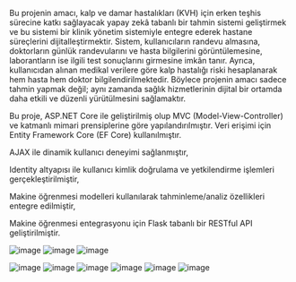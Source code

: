 Bu projenin amacı, kalp ve damar hastalıkları (KVH) için erken teşhis sürecine katkı sağlayacak yapay
zekâ tabanlı bir tahmin sistemi geliştirmek ve bu sistemi bir klinik yönetim sistemiyle entegre
ederek hastane süreçlerini dijitalleştirmektir.
Sistem, kullanıcıların randevu almasına, doktorların günlük randevularını ve hasta bilgilerini
görüntülemesine, laborantların ise ilgili test sonuçlarını girmesine imkân tanır. Ayrıca, kullanıcıdan
alınan medikal verilere göre kalp hastalığı riski hesaplanarak hem hasta hem doktor
bilgilendirilmektedir. Böylece projenin amacı sadece tahmin yapmak değil; aynı zamanda sağlık
hizmetlerinin dijital bir ortamda daha etkili ve düzenli yürütülmesini sağlamaktır.

Bu proje, ASP.NET Core ile geliştirilmiş olup MVC (Model-View-Controller) ve katmanlı mimari prensiplerine göre yapılandırılmıştır. Veri erişimi için Entity Framework Core (EF Core) kullanılmıştır.

AJAX ile dinamik kullanıcı deneyimi sağlanmıştır,

Identity altyapısı ile kullanıcı kimlik doğrulama ve yetkilendirme işlemleri gerçekleştirilmiştir,

Makine öğrenmesi modelleri kullanılarak tahminleme/analiz özellikleri entegre edilmiştir,

Makine öğrenmesi entegrasyonu için Flask tabanlı bir RESTful API geliştirilmiştir.

![image](https://github.com/user-attachments/assets/7032d144-204f-4aed-ac2f-10343a3b9b12)
![image](https://github.com/user-attachments/assets/bd276053-dc85-469d-946f-9190b982d83a)
![image](https://github.com/user-attachments/assets/8f39afe7-0f7e-41c3-8149-d641649d57ef)

![image](https://github.com/user-attachments/assets/dab6eb0d-207c-48ea-bf8d-0859cf62b535)
![image](https://github.com/user-attachments/assets/e848fcb8-fab9-49d4-8662-b8411c23fc4f)
![image](https://github.com/user-attachments/assets/7eec35f8-9f62-4868-9720-20900136a692)
![image](https://github.com/user-attachments/assets/466bb9ad-72b5-4201-a714-18e8be36f5d3)
![image](https://github.com/user-attachments/assets/87cfec3a-63ff-4ffc-9cef-a7173ed14533)
![image](https://github.com/user-attachments/assets/a2d9fd67-f763-4a68-a5f5-a888812fa73a)




